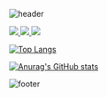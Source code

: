 ![header](https://capsule-render.vercel.app/api?type=venom&color=000000&height=200&section=header&text=땅땅꼬&fontSize=30&fontColor=d9e1e8)

<a href="https://www.instagram.com/rndox_99" target="_blank">
<img src="https://img.shields.io/badge/instagram-E4405F?style=instagram&logo=instagram&logoColor=white&color=000000"&fontSize=30/>
</a>

<a href="https://www.python.org/" target="_blank">
<img src="https://img.shields.io/badge/python-E4405F?style=instagram&logo=python&logoColor=white&color=000000"&fontSize=30/>
</a>

<a href="https://www.mysql.com/" target="_blank">
<img src="https://img.shields.io/badge/mysql-E4405F?style=instagram&logo=mysql&logoColor=white&color=000000"&fontSize=30/>
</a>

[![Top Langs](https://github-readme-stats.vercel.app/api/top-langs/?username=DDDDKo)](https://github.com/DDDDKo)

[![Anurag's GitHub stats](https://github-readme-stats.vercel.app/api?username=DDDDKo&show_icons=true&theme=graywhite)](https://github.com/DDDDKo)

![footer](https://capsule-render.vercel.app/api?&type=waving&color=000000)
